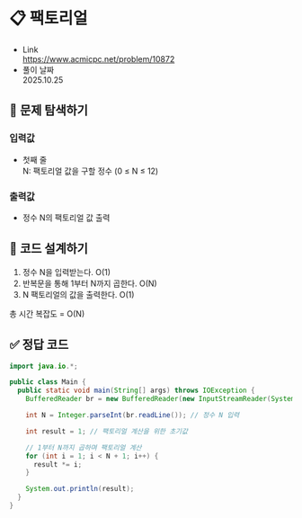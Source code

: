 # 📋 팩토리얼
- Link<br>
https://www.acmicpc.net/problem/10872
- 풀이 날짜<br>
2025.10.25

## 🔎 문제 탐색하기

### 입력값
- 첫째 줄<br>
N: 팩토리얼 값을 구할 정수 (0 ≤ N ≤ 12)

### 출력값
- 정수 N의 팩토리얼 값 출력

## 📝 코드 설계하기
1. 정수 N을 입력받는다. O(1)
2. 반복문을 통해 1부터 N까지 곱한다. O(N)
3. N 팩토리얼의 값을 출력한다. O(1)

총 시간 복잡도 = O(N)

## ✅ 정답 코드
```java
import java.io.*;

public class Main {
  public static void main(String[] args) throws IOException {
    BufferedReader br = new BufferedReader(new InputStreamReader(System.in));

    int N = Integer.parseInt(br.readLine()); // 정수 N 입력

    int result = 1; // 팩토리얼 계산을 위한 초기값

    // 1부터 N까지 곱하며 팩토리얼 계산
    for (int i = 1; i < N + 1; i++) {
      result *= i;
    }

    System.out.println(result);
  }
}
```